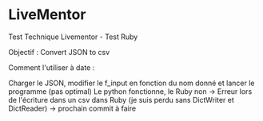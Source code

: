 # LiveMentor
Test Technique Livementor - Test Ruby 

Objectif : Convert JSON to csv 

Comment l'utiliser à date :

Charger le JSON, modifier le f_input en fonction du nom donné et lancer le programme (pas optimal) 
Le python fonctionne, le Ruby non -> Erreur lors de l'écriture dans un csv dans Ruby (je suis perdu sans DictWriter et DictReader) -> prochain commit à faire

